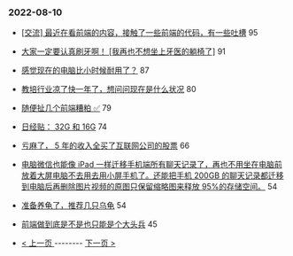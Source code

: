 ### 2022-08-10 
- [[交流] 最近在看前端的内容，接触了一些前端的代码，有一些吐槽](https://www.v2ex.com/t/871818) 95
- [大家一定要认真刷牙啊！ [我再也不想坐上牙医的躺椅了]](https://www.v2ex.com/t/871789) 91
- [感觉现在的电脑比小时候耐用了？](https://www.v2ex.com/t/871817) 87
- [教培行业凉了快一年了，想问问现在是什么状况](https://www.v2ex.com/t/871823) 80
- [随便扯几个前端糟粕 ✅](https://www.v2ex.com/t/871848) 79
- [日经贴： 32G 和 16G](https://www.v2ex.com/t/871837) 74
- [亏麻了， 5 年的收入全买了互联网公司的股票](https://www.v2ex.com/t/871922) 66
- [电脑微信也能像 iPad 一样迁移手机端所有聊天记录了，再也不用坐在电脑前放着大屏电脑不去用去用小屏手机了。还能把手机 200GB 的聊天记录都迁移到电脑后再删除图片视频的原图只保留缩略图来释放 95%的存储空间。](https://www.v2ex.com/t/871787) 54
- [准备养龟了，推荐几只乌龟](https://www.v2ex.com/t/871881) 54
- [前端做到底是不是也只能是个大头兵](https://www.v2ex.com/t/871847) 45 

- [ < 上一页 ](https://github.com/able8/v2ex-hot-record/blob/master/2022-08-09.md) -------- [ 下一页 > ](https://github.com/able8/v2ex-hot-record/blob/master/2022-08-11.md)